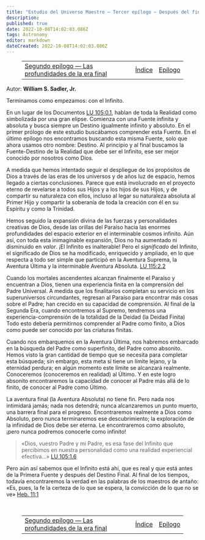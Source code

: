 ```yaml
---
title: "Estudio del Universo Maestro — Tercer epílogo — Después del final del final"
description: 
published: true
date: 2022-10-08T14:02:03.086Z
tags: Astronomy
editor: markdown
dateCreated: 2022-10-08T14:02:03.086Z
---
```


<figure class="table chapter-navigator">
  <table>
    <tbody>
      <tr>
        <td><a href="/es/article/William_S_Sadler_Jr/Study_of_the_Master_Universe/Epilogue_2">Segundo epílogo — Las profundidades de la era final</a></td>
        <td><a href="/es/article/William_S_Sadler_Jr/Study_of_the_Master_Universe/Index">Índice</a></td>
        <td><a href="/es/article/William_S_Sadler_Jr/Study_of_the_Master_Universe/Afterword">Epílogo</a></td>
      </tr>
    </tbody>
  </table>
</figure>

Autor: **William S. Sadler, Jr.**

Terminamos como empezamos: con el Infinito.

En un lugar de los Documentos [LU 105:0.1](/es/The_Urantia_Book/105#p0_1), hablan de toda la Realidad como simbolizada por una gran elipse. Comienza con una Fuente infinita y absoluta y busca siempre un Destino igualmente infinito y absoluto. En el primer prólogo de este estudio buscábamos comprender esta Fuente. En el último epílogo nos encontramos buscando esta misma Fuente, solo que ahora usamos otro nombre: Destino. Al principio y al final buscamos la Fuente-Destino de la Realidad que debe ser el Infinito, ese ser mejor conocido por nosotros como Dios.

A medida que hemos intentado seguir el despliegue de los propósitos de Dios a través de las eras de los universos y de años luz de espacio, hemos llegado a ciertas conclusiones. Parece que está involucrado en el proyecto eterno de revelarse a todos sus Hijos y a los hijos de sus Hijos, y de compartir su naturaleza con ellos, incluso al legar su naturaleza absoluta al Primer Hijo y compartir la soberanía de toda la creación con él en su Espíritu y como la Trinidad.

Hemos seguido la expansión divina de las fuerzas y personalidades creativas de Dios, desde las orillas del Paraíso hacia las enormes profundidades del espacio exterior en el interminable cosmos infinito. Aún así, con toda esta inimaginable expansión, Dios no ha aumentado ni disminuido en _valor_. ¡El Infinito es inalterable! Pero el _significado_ del Infinito, el significado de Dios se ha modificado, enriquecido y ampliado, en lo que respecta a todo ser simple que participó en la Aventura Suprema, la Aventura Última y la interminable Aventura Absoluta. [LU 115:2.2](/es/The_Urantia_Book/115#p2_2) 

Cuando los mortales ascendentes alcanzan finalmente el Paraíso y encuentran a Dios, tienen una experiencia finita en la comprensión del Padre Universal. A medida que los finalitarios completan su servicio en los superuniversos circundantes, regresan al Paraíso para encontrar más cosas sobre el Padre; han crecido en su capacidad de comprensión. Al final de la Segunda Era, cuando encontremos al Supremo, tendremos una experiencia-comprensión de la totalidad de la Deidad (la Deidad Finita) Todo esto debería permitirnos comprender al Padre como finito, a Dios como puede ser conocido por las criaturas finitas.

Cuando nos embarquemos en la Aventura Última, nos habremos embarcado en la búsqueda del Padre como superfinito, del Padre como absonito. Hemos visto la gran cantidad de tiempo que se necesita para completar esta búsqueda; sin embargo, esta meta sí tiene un límite lejano, y la eternidad perdura; en algún momento este límite se alcanzará realmente.  Conoceremos (conoceremos en realidad) al Último. Y en este logro absonito encontraremos la capacidad de conocer al Padre más allá de lo finito, de conocer al Padre como Último.

La aventura final (la Aventura Absoluta) no tiene fin. Pero nada nos intimidará jamás; nada nos detendrá; nunca alcanzaremos un punto muerto, una barrera final para el progreso. Encontraremos realmente a Dios como Absoluto, pero nunca terminaremos ese descubrimiento; la exploración de la infinidad de Dios debe ser eterna. Le encontraremos como absoluto, ¡pero nunca podremos conocerle como infinito!

> «Dios, vuestro Padre y mi Padre, es esa fase del Infinito que percibimos en nuestra personalidad como una realidad experiencial efectiva…» [LU 105:1.6](/es/The_Urantia_Book/105#p1_6)

Pero aún así sabemos que el Infinito está ahí, que es real y que está antes de la Primera Fuente y después del Destino Final. Al final de los tiempos, todavía encontraremos la verdad en las palabras de los maestros de antaño: «Es, pues, la fe la certeza de lo que se espera, la convicción de lo que no se ve» [Heb. 11:1](/es/Bible/Hebrews/11#v1)

<br>

<figure class="table chapter-navigator">
  <table>
    <tbody>
      <tr>
        <td><a href="/es/article/William_S_Sadler_Jr/Study_of_the_Master_Universe/Epilogue_2">Segundo epílogo — Las profundidades de la era final</a></td>
        <td><a href="/es/article/William_S_Sadler_Jr/Study_of_the_Master_Universe/Index">Índice</a></td>
        <td><a href="/es/article/William_S_Sadler_Jr/Study_of_the_Master_Universe/Afterword">Epílogo</a></td>
      </tr>
    </tbody>
  </table>
</figure>